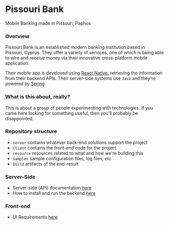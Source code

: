 # Pissouri Bank
Mobile Banking made in Pissouri, Paphos 

### Overview

Pissouri Bank is an established modern banking institution based in Pissouri, Cyprus.
They offer a variety of services, one of which is being able to wire and receive money via their innovative cross-platform mobile application.

Their mobile app is develoved using [React Native](https://facebook.github.io/react-native/), retrieving the information from their backend APIs. 
Their server-side systems use `Java` and they're powered by [Spring](https://spring.io).

### What is this about, really?

This is about a group of people experimenting with technologies. If you came here looking for something useful, then you'll probably be disappointed.

### Repository structure

* `server`   contains whatever back-end solutions support the project  
* `client`   contains the front-end code for the project
* `resource` resources related to what and how we're building this
* `samples`  sample configuration files, log files, etc
* `build`    artifacts of the end-result

### Server-Side

* Server-side (API) documentation [here](./server/README.md)
* How to install and run the backend [here](./server/INSTALL.md) 

### Front-end

* UI Requirements [here](./resource/UI.md)
